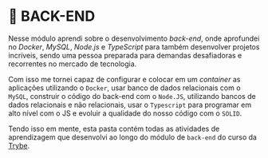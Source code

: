 # :open_file_folder: BACK-END

Nesse módulo aprendi sobre o desenvolvimento _back-end_, onde aprofundei no _Docker_, _MySQL_, _Node.js_ e _TypeScript_ para também desenvolver projetos incríveis, sendo uma pessoa preparada para demandas desafiadoras e recorrentes no mercado de tecnologia.

Com isso me tornei capaz de configurar e colocar em um _container_ as aplicações utilizando o `Docker`, usar banco de dados relacionais com o `MySQL`, construir o código do back-end com o `Node.JS`, utilizando bancos de dados relacionais e não relacionais, usar o `Typescript` para programar em alto nível com o JS e evoluir a qualidade do nosso código com o `SOLID`.

Tendo isso em mente, esta pasta contém todas as atividades de aprendizagem que desenvolvi ao longo do módulo de `back-end` do curso da [Trybe](https://www.betrybe.com/).
